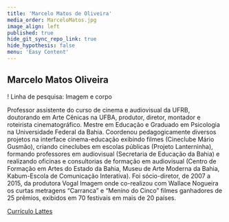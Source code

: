 ```yaml
---
title: 'Marcelo Matos de Oliveira'
media_order: MarceloMatos.jpg
image_align: left
published: true
hide_git_sync_repo_link: true
hide_hypothesis: false
menu: 'Easy Content'
---
```


## Marcelo Matos Oliveira

! Linha de pesquisa: Imagem e corpo

Professor assistente do curso de cinema e audiovisual da UFRB, doutorando em Arte Cênicas na UFBA, produtor, diretor, montador e roteirista cinematográfico. Mestre em Educação e Graduado em Psicologia na Universidade Federal da Bahia. Coordenou pedagogicamente diversos projetos na interface cinema-educação exibindo filmes (Cineclube Mário Gusmão), criando cineclubes em escolas públicas (Projeto Lanterninha), formando professores em audiovisual (Secretaria de Educação da Bahia) e realizando oficinas e consultorias de formação em audiovisual (Centro de Formação em Artes do Estado da Bahia, Museu de Arte Moderna da Bahia, Kabum-Escola de Comunicação Interativa). Foi sócio-diretor, de 2007 a 2015, da produtora Vogal Imagem onde co-realizou com Wallace Nogueira os curtas metragens “Carranca” e “Menino do Cinco” filmes ganhadores de 25 prêmios, exibidos em 70 festivais em mais de 20 países.

[Currículo Lattes](http://lattes.cnpq.br/8811495102527182?classes=btn,btn-primary,btn-lg&target=_blank)